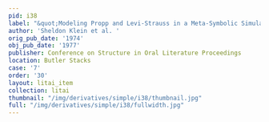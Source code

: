 ```yaml
---
pid: i38
label: "&quot;Modeling Propp and Levi-Strauss in a Meta-Symbolic Simulation System&quot; "
author: 'Sheldon Klein et al. '
orig_pub_date: '1974'
obj_pub_date: '1977'
publisher: Conference on Structure in Oral Literature Proceedings
location: Butler Stacks
case: '7'
order: '30'
layout: litai_item
collection: litai
thumbnail: "/img/derivatives/simple/i38/thumbnail.jpg"
full: "/img/derivatives/simple/i38/fullwidth.jpg"
---
```

